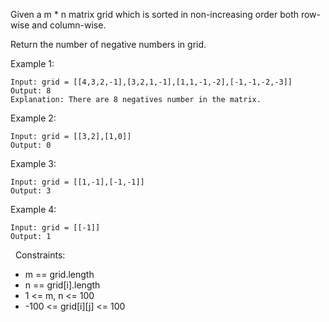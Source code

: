 Given a m * n matrix grid which is sorted in non-increasing order both row-wise and column-wise. 

Return the number of negative numbers in grid.

Example 1:
```
Input: grid = [[4,3,2,-1],[3,2,1,-1],[1,1,-1,-2],[-1,-1,-2,-3]]
Output: 8
Explanation: There are 8 negatives number in the matrix.
``````
Example 2:
```
Input: grid = [[3,2],[1,0]]
Output: 0
``````

Example 3:
```
Input: grid = [[1,-1],[-1,-1]]
Output: 3
```

Example 4:
```
Input: grid = [[-1]]
Output: 1
```
 
Constraints:
- m == grid.length
- n == grid[i].length
- 1 <= m, n <= 100
- -100 <= grid[i][j] <= 100
